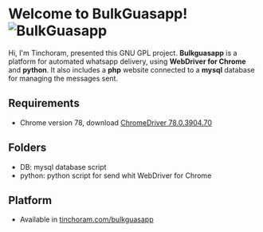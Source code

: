 # Welcome to BulkGuasapp! ![BulkGuasapp](https://tinchoram.com.ar/bulkguasapp/static/img/small_bulklogo.png)

Hi, I'm Tinchoram, presented this GNU GPL project. **Bulkguasapp** is a platform for automated whatsapp delivery, using **WebDriver for Chrome** and **python**. It also includes a **php** website connected to a **mysql** database for managing the messages sent.

## Requirements

 - Chrome version 78, download [ChromeDriver 78.0.3904.70](https://chromedriver.storage.googleapis.com/index.html?path=78.0.3904.70/)

## Folders

 - DB: mysql database script
 - python: python script for send whit WebDriver for Chrome

## Platform

 - Available in [tinchoram.com/bulkguasapp](http://tinchoram.com/bulkguasapp/)

